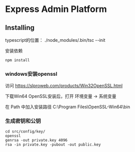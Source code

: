 
# Express Admin Platform

## Installing

typescript的位置： ./node_modules/.bin/tsc --init

安装依赖

```bash
npm install
```

### windows安装openssl
访问 https://slproweb.com/products/Win32OpenSSL.html

下载Win64 OpenSSL安装后，打开 环境变量 -> 系统变量

在 Path 中加入安装路径 C:\Program Files\OpenSSL-Win64\bin

### 生成密钥和公钥
```
cd src/config/key/
openssl
genrsa -out private.key 4096
rsa -in private.key -pubout -out public.key
```
